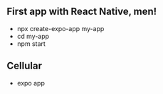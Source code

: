 ## First app with React Native, men!
- npx create-expo-app my-app
- cd my-app
- npm start

## Cellular
- expo app
